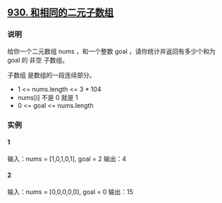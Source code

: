 ## [930. 和相同的二元子数组](https://leetcode-cn.com/problems/binary-subarrays-with-sum/)

### 说明
给你一个二元数组 nums ，和一个整数 goal ，请你统计并返回有多少个和为 goal 的 非空 子数组。

子数组 是数组的一段连续部分。

* 1 <= nums.length <= 3 * 104
* nums[i] 不是 0 就是 1
* 0 <= goal <= nums.length

### 实例
#### 1
输入：nums = [1,0,1,0,1], goal = 2
输出：4

#### 2
输入：nums = [0,0,0,0,0], goal = 0
输出：15